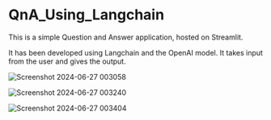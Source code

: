 # QnA_Using_Langchain

This is a simple Question and Answer application, hosted on Streamlit. 

It has been developed using Langchain and the OpenAI model. It takes input from the user and gives the output.

![Screenshot 2024-06-27 003058](https://github.com/Shreya-khandelwal/QnA_Using_Langchain/assets/42573000/607acae8-03dc-424f-8f47-3e988e2c9b43)

![Screenshot 2024-06-27 003240](https://github.com/Shreya-khandelwal/QnA_Using_Langchain/assets/42573000/a961952a-190a-43ca-bdf0-1a0cc5736353)

![Screenshot 2024-06-27 003404](https://github.com/Shreya-khandelwal/QnA_Using_Langchain/assets/42573000/4e42ce67-859e-45ac-b2a5-31d27615d229)
